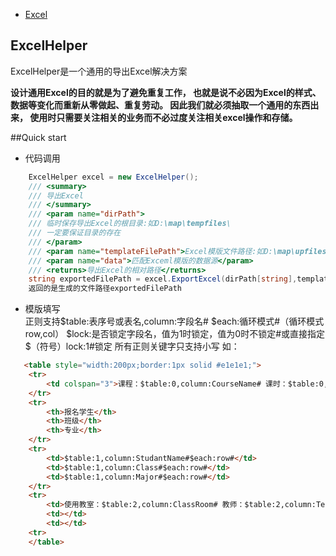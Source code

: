 + [Excel](Excel.md)

## ExcelHelper


ExcelHelper是一个通用的导出Excel解决方案

**设计通用Excel的目的就是为了避免重复工作，
也就是说不必因为Excel的样式、
数据等变化而重新从零做起、重复劳动。
因此我们就必须抽取一个通用的东西出来，
使用时只需要关注相关的业务而不必过度关注相关excel操作和存储。**

##Quick start

+ 代码调用
```C#  
	ExcelHelper excel = new ExcelHelper();
	/// <summary>
	/// 导出Excel
	/// </summary>
	/// <param name="dirPath">
	/// 临时保存导出Excel的根目录:如D:\map\tempfiles\
	/// 一定要保证目录的存在
	/// </param>
	/// <param name="templateFilePath">Excel模版文件路径:如D:\map\upfiles\temp.xls</param>
	/// <param name="data">匹配Exceml模版的数据源</param>
	/// <returns>导出Excel的相对路径</returns>
	string exportedFilePath = excel.ExportExcel(dirPath[string],templateFilePath[string], data[DataSet]);
	返回的是生成的文件路径exportedFilePath
```


+ 模版填写    
   正则支持$table:表序号或表名,column:字段名#
           $each:循环模式#（循环模式row,col）
           $lock:是否锁定字段名，值为1时锁定，值为0时不锁定#或直接指定$（符号）lock:1#锁定
   所有正则关键字只支持小写
   如：
```html
   <table style="width:200px;border:1px solid #e1e1e1;">
	<tr>
		<td colspan="3">课程：$table:0,column:CourseName# 课时：$table:0,column:Period#</td>
	</tr>
	<tr>
		<th>报名学生</th>
		<th>班级</th>
		<th>专业</th>
	</tr>
	<tr>
		<td>$table:1,column:StudantName#$each:row#</td>
		<td>$table:1,column:Class#$each:row#</td>
		<td>$table:1,column:Major#$each:row#</td>
	</tr>
	<tr>
		<td>使用教室：$table:2,column:ClassRoom# 教师：$table:2,column:Teacher#$each:col#</td>
		<td></td>
		<td></td>
	<tr>
	</table>   
```
